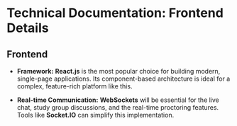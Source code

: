 # Technical Documentation: Frontend Details

## Frontend

-   **Framework:** **React.js** is the most popular choice for building modern, single-page applications. Its component-based architecture is ideal for a complex, feature-rich platform like this.
    
-   **Real-time Communication:** **WebSockets** will be essential for the live chat, study group discussions, and the real-time proctoring features. Tools like **Socket.IO** can simplify this implementation.
